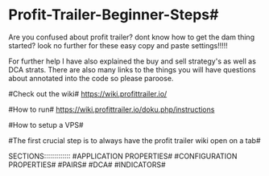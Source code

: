 # Profit-Trailer-Beginner-Steps#
 Are you confused about profit trailer? dont know how to get the dam thing started? 
 look no further for these easy copy and paste settings!!!!!
 
 For further help I have also explained the buy and sell strategy's 
 as well as DCA strats.
 There are also many links to the things you will 
 have questions about annotated into the code so please paroose. 

#Check out the wiki#
https://wiki.profittrailer.io/

#How to run#
https://wiki.profittrailer.io/doku.php/instructions

#How to setup a VPS#

#The first crucial step is to always have the profit trailer wiki open on a tab#

SECTIONS:::::::::::::
#APPLICATION PROPERTIES#
#CONFIGURATION PROPERTIES#
#PAIRS#
#DCA#
#INDICATORS#

